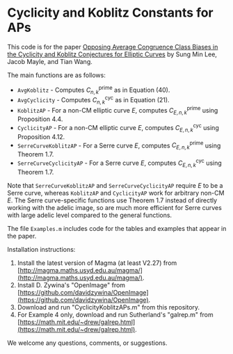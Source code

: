 # Cyclicity and Koblitz Constants for APs

This code is for the paper [Opposing Average Congruence Class Biases in the Cyclicity and Koblitz Conjectures for Elliptic Curves](https://arxiv.org/abs/2408.16641) by Sung Min Lee, Jacob Mayle, and Tian Wang.

The main functions are as follows:

* `AvgKoblitz` - Computes $C_{n,k}^{\text{prime}}$ as in Equation (40).
* `AvgCyclicity` - Computes $C_{n,k}^{\text{cyc}}$ as in Equation (21).
* `KoblitzAP` - For a non-CM elliptic curve $E$, computes $C_{E,n,k}^{\text{prime}}$ using Proposition 4.4.
* `CyclicityAP` - For a non-CM elliptic curve $E$, computes $C_{E,n,k}^{\text{cyc}}$ using Proposition 4.12.
* `SerreCurveKoblitzAP` - For a Serre curve $E$, computes $C_{E,n,k}^{\text{prime}}$ using Theorem 1.7.
* `SerreCurveCyclicityAP` - For a Serre curve $E$, computes $C_{E,n,k}^{\text{cyc}}$ using Theorem 1.7.

Note that `SerreCurveKoblitzAP` and `SerreCurveCyclicityAP` require $E$ to be a Serre curve, whereas `KoblitzAP` and `CyclicityAP` work for arbitrary non-CM $E$. The  Serre curve-specific functions use Theorem 1.7 instead of directly working with the adelic image, so are much more efficient for Serre curves with large adelic level compared to the general functions.

The file `Examples.m` includes code for the tables and examples that appear in the paper.

Installation instructions:
1. Install the latest version of Magma (at least V2.27) from [http://magma.maths.usyd.edu.au/magma/](http://magma.maths.usyd.edu.au/magma/).
2. Install D. Zywina's "OpenImage" from [https://github.com/davidzywina/OpenImage](https://github.com/davidzywina/OpenImage).
3. Download and run "CyclicityKoblitzAPs.m" from this repository.
4. For Example 4 only, download and run Sutherland's "galrep.m" from [https://math.mit.edu/~drew/galrep.html](https://math.mit.edu/~drew/galrep.html).

We welcome any questions, comments, or suggestions.
